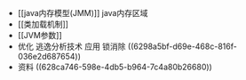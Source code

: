 - [[java内存模型(JMM)]]
  java内存区域
- [[类加载机制]]
- [[JVM参数]]
- 优化
  逃逸分析技术
  应用 锁消除 ((6298a5bf-d69e-468c-816f-036e2d687654))
- 资料
  ((628ca746-598e-4db5-b964-7c4a80b26680))